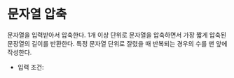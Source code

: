 # 문자열 압축

문자열을 입력받아서 압축한다. 1개 이상 단위로 문자열을 압축하면서 가장 짧게 압축된 문장열의 길이를 반환한다. 특정 문자열 단위로 잘렸을 때 반복되는 경우의 수를 맨 앞에 작성한다. 

* 입력 조건: 